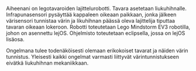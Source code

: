Aiheenani on legotavaroiden lajittelurobotti. Tavara asetetaan liukuhihnalle. 
Infrapunasensori pysäyttää kappaleen oikeaan paikkaan, jonka jälkeen värisensori tunnistaa värin ja likuhihnan päässä oleva lajittelija tiputtaa tavaran oikeaan lokeroon.
Robotti toteutetaan Lego Mindstorm EV3 robotilla, johon on asennettu lejOS. Ohjelmisto toteutetaan eclipsella, jossa on lejOS lisäosa.

Ongelmana tulee todenäköisesti olemaan erikokoiset tavarat ja näiden värin tunnistus. 
Yleisesti kaikki ongelmat varmasti liittyvät värintunnistukseen eivätkä liukuhihnan mekaniikkaan.
